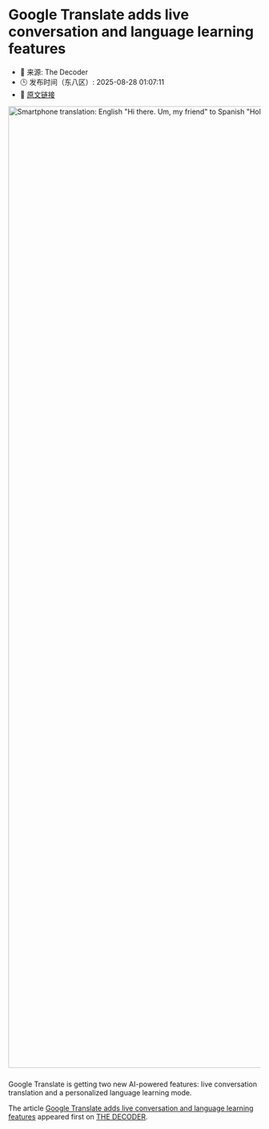 # Google Translate adds live conversation and language learning features
- 📅 来源: The Decoder
- 🕒 发布时间（东八区）: 2025-08-28 01:07:11
- 🔗 [原文链接](https://the-decoder.com/google-translate-adds-live-conversation-and-language-learning-features/)

<p><img alt="Smartphone translation: English &quot;Hi there. Um, my friend&quot; to Spanish &quot;Hola. Um, mi amigo&quot; with autoplay function." class="attachment-full size-full wp-post-image" height="1080" src="https://the-decoder.com/wp-content/uploads/2025/08/Google-Translate-Live-70-Languages.jpg" style="height: auto; margin-bottom: 10px;" width="1920" /></p>
<p>        Google Translate is getting two new AI-powered features: live conversation translation and a personalized language learning mode.</p>
<p>The article <a href="https://the-decoder.com/google-translate-adds-live-conversation-and-language-learning-features/">Google Translate adds live conversation and language learning features</a> appeared first on <a href="https://the-decoder.com">THE DECODER</a>.</p>
